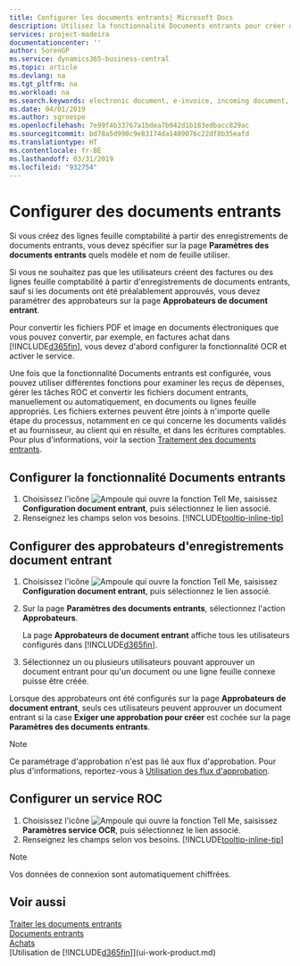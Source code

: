 ```yaml
---
title: Configurer les documents entrants| Microsoft Docs
description: Utilisez la fonctionnalité Documents entrants pour créer des documents électroniques, gérer des tâches OCR, importer des factures, et convertir des fichiers images.
services: project-madeira
documentationcenter: ''
author: SorenGP
ms.service: dynamics365-business-central
ms.topic: article
ms.devlang: na
ms.tgt_pltfrm: na
ms.workload: na
ms.search.keywords: electronic document, e-invoice, incoming document, OCR, ecommerce, document exchange, import invoice
ms.date: 04/01/2019
ms.author: sgroespe
ms.openlocfilehash: 7e99f4b33767a1bdea7b942d1b183edbacc829ac
ms.sourcegitcommit: bd78a5d990c9e83174da1409076c22df8b35eafd
ms.translationtype: HT
ms.contentlocale: fr-BE
ms.lasthandoff: 03/31/2019
ms.locfileid: "932754"
---
```

# <a name="set-up-incoming-documents"></a>Configurer des documents entrants
Si vous créez des lignes feuille comptabilité à partir des enregistrements de documents entrants, vous devez spécifier sur la page **Paramètres des documents entrants** quels modèle et nom de feuille utiliser.

Si vous ne souhaitez pas que les utilisateurs créent des factures ou des lignes feuille comptabilité à partir d'enregistrements de documents entrants, sauf si les documents ont été préalablement approuvés, vous devez paramétrer des approbateurs sur la page **Approbateurs de document entrant**.

Pour convertir les fichiers PDF et image en documents électroniques que vous pouvez convertir, par exemple, en factures achat dans [!INCLUDE[d365fin](includes/d365fin_md.md)], vous devez d'abord configurer la fonctionnalité OCR et activer le service.

Une fois que la fonctionnalité Documents entrants est configurée, vous pouvez utiliser différentes fonctions pour examiner les reçus de dépenses, gérer les tâches ROC et convertir les fichiers document entrants, manuellement ou automatiquement, en documents ou lignes feuille appropriés. Les fichiers externes peuvent être joints à n'importe quelle étape du processus, notamment en ce qui concerne les documents validés et au fournisseur, au client qui en résulte, et dans les écritures comptables. Pour plus d'informations, voir la section [Traitement des documents entrants](across-process-income-documents.md).

## <a name="to-set-up-the-incoming-documents-feature"></a>Configurer la fonctionnalité Documents entrants
1. Choisissez l'icône ![Ampoule qui ouvre la fonction Tell Me](media/ui-search/search_small.png "Dites-moi ce que vous voulez faire"), saisissez **Configuration document entrant**, puis sélectionnez le lien associé.
2. Renseignez les champs selon vos besoins. [!INCLUDE[tooltip-inline-tip](includes/tooltip-inline-tip_md.md)]

## <a name="to-set-up-approvers-of-incoming-document-records"></a>Configurer des approbateurs d'enregistrements document entrant
1. Choisissez l'icône ![Ampoule qui ouvre la fonction Tell Me](media/ui-search/search_small.png "Dites-moi ce que vous voulez faire"), saisissez **Configuration document entrant**, puis sélectionnez le lien associé.  
2. Sur la page **Paramètres des documents entrants**, sélectionnez l'action **Approbateurs**.

    La page **Approbateurs de document entrant** affiche tous les utilisateurs configurés dans [!INCLUDE[d365fin](includes/d365fin_md.md)].  
3. Sélectionnez un ou plusieurs utilisateurs pouvant approuver un document entrant pour qu'un document ou une ligne feuille connexe puisse être créée.

Lorsque des approbateurs ont été configurés sur la page **Approbateurs de document entrant**, seuls ces utilisateurs peuvent approuver un document entrant si la case **Exiger une approbation pour créer** est cochée sur la page **Paramètres des documents entrants**.

> [!NOTE]  
>   Ce paramétrage d'approbation n'est pas lié aux flux d'approbation. Pour plus d'informations, reportez-vous à [Utilisation des flux d'approbation](across-how-use-approval-workflows.md).

## <a name="to-set-up-an-ocr-service"></a>Configurer un service ROC
1. Choisissez l'icône ![Ampoule qui ouvre la fonction Tell Me](media/ui-search/search_small.png "Dites-moi ce que vous voulez faire"), saisissez **Paramètres service OCR**, puis sélectionnez le lien associé.
2. Renseignez les champs selon vos besoins. [!INCLUDE[tooltip-inline-tip](includes/tooltip-inline-tip_md.md)]

> [!NOTE]  
> Vos données de connexion sont automatiquement chiffrées.

## <a name="see-also"></a>Voir aussi
[Traiter les documents entrants](across-process-income-documents.md)  
[Documents entrants](across-income-documents.md)  
[Achats](purchasing-manage-purchasing.md)  
[Utilisation de [!INCLUDE[d365fin](includes/d365fin_md.md)]](ui-work-product.md)

